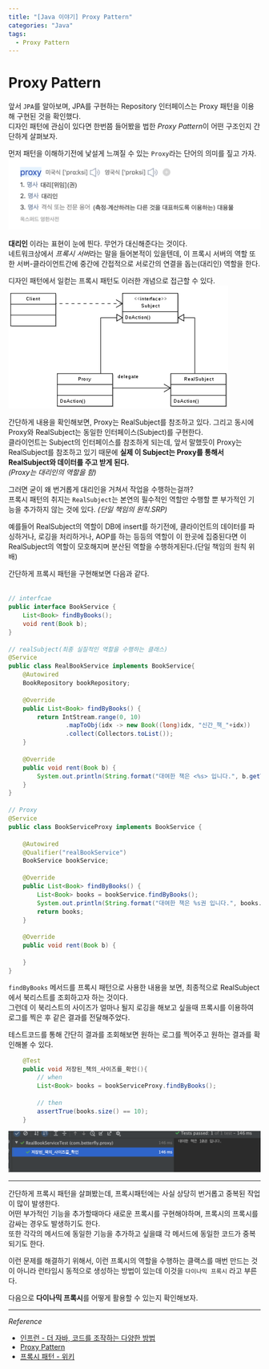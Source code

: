 ```yaml
---
title: "[Java 이야기] Proxy Pattern"
categories: "Java"
tags:
  - Proxy Pattern
---
```


# Proxy Pattern

앞서 `JPA`를 알아보며, JPA를 구현하는 Repository 인터페이스는 Proxy 패턴을 이용해 구현된 것을 확인했다.  
디자인 패턴에 관심이 있다면 한번쯤 들어봤을 법한 *Proxy Pattern*이 어떤 구조인지 간단하게 살펴보자.

먼저 패턴을 이해하기전에 낯설게 느껴질 수 있는 `Proxy`라는 단어의 의미를 짚고 가자.  
![](/assets/images/study/dev/2020/theJava/13_dic_proxy.png)

**대리인** 이라는 표현이 눈에 띈다. 무언가 대신해준다는 것이다.  
네트워크상에서 *프록시 서버*라는 말을 들어본적이 있을텐데, 이 프록시 서버의 역할 또한 서버-클라이언트간에 중간에 간접적으로 서로간의 연결을 돕는(대리인) 역할을 한다.  

디자인 패턴에서 일컫는 프록시 패턴도 이러한 개념으로 접근할 수 있다.  
![](/assets/images/study/dev/2020/theJava/13_proxy_pattern.png)

간단하게 내용을 확인해보면, Proxy는 RealSubject를 참조하고 있다. 그리고 동시에 Proxy와 RealSubject는 동일한 인터페이스(Subject)를 구현한다.  
클라이언트는 Subject의 인터페이스를 참조하게 되는데, 앞서 말했듯이 Proxy는 RealSubject를 참조하고 있기 때문에 **실제 이 Subject는 Proxy를 통해서 RealSubject와 데이터를 주고 받게 된다.**  
*(Proxy는 대리인의 역할을 함)*

그러면 굳이 왜 번거롭게 대리인을 거쳐서 작업을 수행하는걸까?  
프록시 패턴의 취지는 `RealSubject`는 본연의 필수적인 역할만 수행할 뿐 부가적인 기능을 추가하지 않는 것에 있다. *(단일 책임의 원칙.SRP)*

예를들어 RealSubject의 역할이 DB에 insert를 하기전에, 클라이언트의 데이터를 파싱하거나, 로깅을 처리하거나, AOP를 하는 등등의 역할이 이 한곳에 집중된다면 이 RealSubject의 역할이 모호해지며 분산된 역할을 수행하게된다.(단일 책임의 원칙 위배)

간단하게 프록시 패턴을 구현해보면 다음과 같다.

```java

// interfcae
public interface BookService {
    List<Book> findByBooks();
    void rent(Book b);
}

// realSubject(최종 실질적인 역할을 수행하는 클래스)
@Service
public class RealBookService implements BookService{
    @Autowired
    BookRepository bookRepository;

    @Override
    public List<Book> findByBooks() {
        return IntStream.range(0, 10)
                .mapToObj(idx -> new Book((long)idx, "신간_책_"+idx))
                .collect(Collectors.toList());
    }

    @Override
    public void rent(Book b) {
        System.out.println(String.format("대여한 책은 <%s> 입니다.", b.getTitle()));
    }
}

// Proxy
@Service
public class BookServiceProxy implements BookService {

    @Autowired
    @Qualifier("realBookService")
    BookService bookService;

    @Override
    public List<Book> findByBooks() {
        List<Book> books = bookService.findByBooks();
        System.out.println(String.format("대여한 책은 %s권 입니다.", books.size()));
        return books;
    }

    @Override
    public void rent(Book b) {

    }
}

```

`findByBooks` 메서드를 프록시 패턴으로 사용한 내용을 보면, 최종적으로 RealSubject에서 북리스트를 조회하고자 하는 것이다.  
그런데 이 북리스트의 사이즈가 얼마나 될지 로깅을 해보고 싶을때 프록시를 이용하여 로그를 찍은 후 같은 결과를 전달해주었다.  

테스트코드를 통해 간단히 결과를 조회해보면 원하는 로그를 찍어주고 원하는 결과를 확인해볼 수 있다.

```java
    @Test
    public void 저장된_책의_사이즈를_확인(){
        // when
        List<Book> books = bookServiceProxy.findByBooks();

        // then
        assertTrue(books.size() == 10);
    }
```

![](/assets/images/study/dev/2020/theJava/13_bookList_testResult.png)

---

간단하게 프록시 패턴을 살펴봤는데, 프록시패턴에는 사실 상당히 번거롭고 중복된 작업이 많이 발생한다.  
어떤 부가적인 기능을 추가할때마다 새로운 프록시를 구현해야하며, 프록시의 프록시를 감싸는 경우도 발생하기도 한다.  
또한 각각의 메서드에 동일한 기능을 추가하고 싶을떄 각 메서드에 동일한 코드가 중복되기도 한다. 

이런 문제를 해결하기 위해서, 이런 프록시의 역할을 수행하는 클랙스를 매번 만드는 것이 아니라 런타임시 동적으로 생성하는 방법이 있는데 이것을 `다이나믹 프록시` 라고 부른다.

다음으로 **다이나믹 프록시**를 어떻게 활용할 수 있는지 확인해보자.

---

*Reference*
- [인프런 - 더 자바, 코드를 조작하는 다양한 방법](https://www.inflearn.com/course/the-java-code-manipulation)
- [Proxy Pattern](https://refactoring.guru/design-patterns/proxy)
- [프록시 패턴 - 위키](https://ko.wikipedia.org/wiki/%ED%94%84%EB%A1%9D%EC%8B%9C_%ED%8C%A8%ED%84%B4)